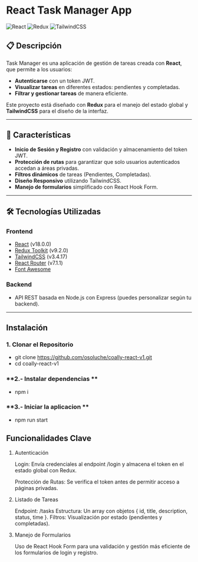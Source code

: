# React Task Manager App

![React](https://img.shields.io/badge/React-18.0.0-blue?style=flat-square&logo=react)
![Redux](https://img.shields.io/badge/Redux-9.2.0-purple?style=flat-square&logo=redux)
![TailwindCSS](https://img.shields.io/badge/TailwindCSS-3.4.17-blue?style=flat-square&logo=tailwind-css)

## 📋 Descripción

Task Manager es una aplicación de gestión de tareas creada con **React**, que permite a los usuarios:
- **Autenticarse** con un token JWT.
- **Visualizar tareas** en diferentes estados: pendientes y completadas.
- **Filtrar y gestionar tareas** de manera eficiente.

Este proyecto está diseñado con **Redux** para el manejo del estado global y **TailwindCSS** para el diseño de la interfaz.

---

## 🚀 Características

- **Inicio de Sesión y Registro** con validación y almacenamiento del token JWT.
- **Protección de rutas** para garantizar que solo usuarios autenticados accedan a áreas privadas.
- **Filtros dinámicos** de tareas (Pendientes, Completadas).
- **Diseño Responsivo** utilizando TailwindCSS.
- **Manejo de formularios** simplificado con React Hook Form.

---

## 🛠️ Tecnologías Utilizadas

### **Frontend**
- [React](https://reactjs.org/) (v18.0.0)
- [Redux Toolkit](https://redux-toolkit.js.org/) (v9.2.0)
- [TailwindCSS](https://tailwindcss.com/) (v3.4.17)
- [React Router](https://reactrouter.com/) (v7.1.1)
- [Font Awesome](https://fontawesome.com/)

### **Backend**
- API REST basada en Node.js con Express (puedes personalizar según tu backend).

---

## Instalación

### **1. Clonar el Repositorio**
- git clone https://github.com/osoluche/coally-react-v1.git
- cd coally-react-v1

### **2.- Instalar dependencias **
- npm i

### **3.- Iniciar la aplicacion **
- npm run start

## Funcionalidades Clave

1. Autenticación

    Login: Envía credenciales al endpoint /login y almacena el token en el estado global con Redux.

    Protección de Rutas: Se verifica el token antes de permitir acceso a páginas privadas.

2. Listado de Tareas

    Endpoint: /tasks
    Estructura: Un array con objetos { id, title, description, status, time }.
    Filtros: Visualización por estado (pendientes y completadas).

3. Manejo de Formularios

    Uso de React Hook Form para una validación y gestión más eficiente de los formularios de login y registro.
